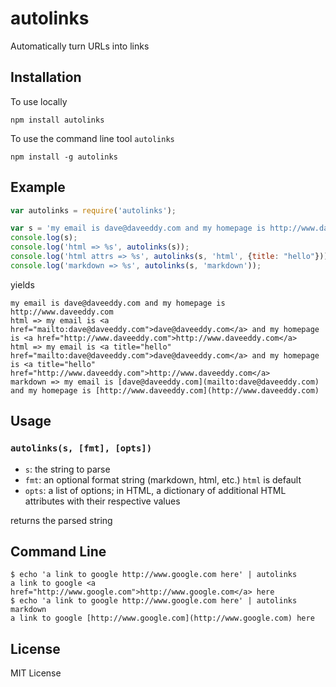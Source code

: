autolinks
=========

Automatically turn URLs into links

Installation
------------

To use locally

    npm install autolinks

To use the command line tool `autolinks`

    npm install -g autolinks

Example
-------

``` js
var autolinks = require('autolinks');

var s = 'my email is dave@daveeddy.com and my homepage is http://www.daveeddy.com';
console.log(s);
console.log('html => %s', autolinks(s));
console.log('html attrs => %s', autolinks(s, 'html', {title: "hello"}));
console.log('markdown => %s', autolinks(s, 'markdown'));
```

yields

    my email is dave@daveeddy.com and my homepage is http://www.daveeddy.com
    html => my email is <a href="mailto:dave@daveeddy.com">dave@daveeddy.com</a> and my homepage is <a href="http://www.daveeddy.com">http://www.daveeddy.com</a>
    html => my email is <a title="hello" href="mailto:dave@daveeddy.com">dave@daveeddy.com</a> and my homepage is <a title="hello" href="http://www.daveeddy.com">http://www.daveeddy.com</a>
    markdown => my email is [dave@daveeddy.com](mailto:dave@daveeddy.com) and my homepage is [http://www.daveeddy.com](http://www.daveeddy.com)

Usage
-----

### `autolinks(s, [fmt], [opts])`

- `s`: the string to parse
- `fmt`: an optional format string (markdown, html, etc.) `html` is default
- `opts`: a list of options; in HTML, a dictionary of additional HTML attributes with their respective values

returns the parsed string

Command Line
------------

    $ echo 'a link to google http://www.google.com here' | autolinks
    a link to google <a href="http://www.google.com">http://www.google.com</a> here
    $ echo 'a link to google http://www.google.com here' | autolinks markdown
    a link to google [http://www.google.com](http://www.google.com) here

License
-------

MIT License
